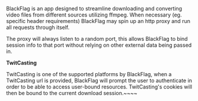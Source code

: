 ﻿BlackFlag is an app designed to streamline downloading and converting video files from different sources utilizing ffmpeg. 
When necessary (eg. specific header requirements) BlackFlag may spin up an http proxy and run all requests through itself. 

The proxy will always listen to a random port, this allows BlackFlag to bind session info to that port without relying on other external data being passed in.


**TwitCasting**

TwitCasting is one of the supported platforms by BlackFlag, when a TwitCasting url is provided, BlackFlag will prompt the user to authenticate in order to be able to access user-bound resources. TwitCasting's cookies will then be bound to the current download session.~~~~
